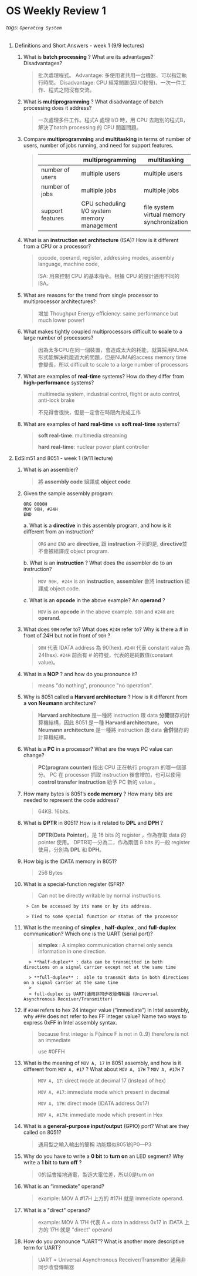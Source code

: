 # OS Weekly Review 1
###### tags: `Operating System`

1. Definitions and Short Answers - week 1 (9/9 lectures)

   1. What is **batch processing** ? What are its advantages? Disadvantages?
       > 批次處理程式。 Advantage: 多使用者共用一台機器、可以指定執行時間。 Disadvantage: CPU 經常閒置(因I/O較慢)、一次一件工作、程式之間沒有交流。
   2. What is **multiprogramming** ? What disadvantage of batch processing does it address?
       > 一次處理多件工作。程式A 處理 I/O 時，用 CPU 去跑別的程式B，解決了batch processing 的 CPU 閒置問題。
   3. Compare **multiprogramming** and **multitasking** in terms of number of users, number of jobs running, and need for support features.

      > |                  | **multiprogramming**             | multitasking                                     |
      > | ---------------- | -------------------------------- | ------------------------------------------------ |
      > | number of users  | multiple users                   | multiple users                                   |
      > | number of jobs   | multiple jobs                    | multiple jobs                                    |
      > | support features | CPU scheduling<br>I/O system<br>memory management | file system<br>virtual memory<br>synchronization |synchronization|
   4. What is an **instruction set architecture** (ISA)? How is it different from a CPU or a processor?
       > opcode, operand, register, addressing modes, assembly language, machine code,
       > 
       > ISA: 用來控制 CPU 的基本指令。根據 CPU 的設計適用不同的ISA。
   5. What are reasons for the trend from single processor to multiprocessor architectures?
       > 增加 Thoughput
       > Energy efficiency: same performance but much lower power!
   6. What makes tightly coupled multiprocessors difficult to **scale** to a large number of processors?
         > 因為太多CPU在同一個裝置，會造成太大的耗能，就算採用NUMA形式能解決耗能過大的問題，但是NUMA的access memory time會變長，所以 difficult to scale to a large number of processors
   7. What are examples of **real-time** systems? How do they differ from **high-performance** systems?
         > multimedia system, industrial control, flight or auto control, anti-lock brake
      >
      > 不見得會很快，但是一定會在時限內完成工作 
   8. What are examples of **hard real-time** vs **soft real-time** systems?
         > **soft real-time**: multimedia streaming
      >
      >  **hard real-time**: nuclear power plant controller

2. EdSim51 and 8051 - week 1 (9/11 lecture)

   1. What is an assembler?

        > 將 **assembly code** 組譯成 **object code**.

   2. Given the sample assembly program:

      ```
      ORG 0000H
      MOV 90H, #24H
      END
      ```

      a. What is a **directive** in this assembly program, and how is it different from an instruction?
      
      > ```ORG``` and ```END``` are **directive**, 跟 **instruction** 不同的是, **directive**並不會被組譯成 object program.
      
      b. What is an **instruction** ? What does the assembler do to an instruction?
      
      > ```MOV 90H, #24H``` is an **instruction**, **assembler** 會將 **instruction** 組譯成 object code.
      
      c. What is an **opcode** in the above example? An **operand** ?
      
      > ```MOV``` is an **opcode** in the above example.
      > ```90H``` and ```#24H``` are **operand**.

   3. What does ```90H``` refer to? What does ```#24H``` refer to? Why is there a # in front of 24H but not in front of ```90H``` ?

        > ```90H``` 代表 IDATA address 為 90(hex).
        > ```#24H``` 代表 constant value 為 24(hex).
        > ```#24H``` 前面有 # 的符號，代表的是純數值(constant value)。

   4. What is a **NOP** ? and how do you pronounce it?

        > means "do nothing", pronounce "no operation".

   5. Why is 8051 called a **Harvard architecture** ? How is it different from a **von Neumann** architecture?

        > **Harvard architecture** 是一種將 instruction 跟 data **分開**儲存的計算機結構，因此 8051 是一種 **Harvard architecture**。
        > **von Neumann architecture** 是一種將 instruction 跟 data **合併**儲存的計算機結構。

   6. What is a **PC** in a processor? What are the ways PC value can change?

        > **PC(program counter)** 指出 CPU 正在執行 program 的哪一個部分。
        > PC 在 processor 抓取 instruction 後會增加，也可以使用 **control transfer instruction** 給予 PC 新的 value 。

   7. How many bytes is 8051’s **code memory** ? How many bits are needed to represent the code address?

        > 64KB.
        > 16bits.

   8. What is **DPTR** in 8051? How is it related to **DPL** and **DPH** ?

        > **DPTR(Data Pointer)**，是 16 bits 的 register ，作為存取 data 的 pointer 使用。
        > DPTR可一分為二，作為兩個 8 bits 的一般 register 使用，分別為 **DPL** 和 **DPH**。

   9. How big is the IDATA memory in 8051?
       > 256 Bytes

   10. What is a special-function register (SFR)?
        > Can not be directly writable by normal instructions.
         >
            > Can be accessed by its name or by its address.
         >
            > Tied to some special function or status of the processor

   11. What is the meaning of **simplex** , **half-duplex** , and **full-duplex** communication? Which one is the UART (serial port)?
        > **simplex** : A simplex communication channel only sends information in one direction.
          >
             > **half-duplex** : data can be transmitted in both directions on a signal carrier except not at the same time
          >
             > **full-duplex** :  able to transmit data in both directions on a signal carrier at the same time
             >
             > full-duplex is UART(通用非同步收發傳輸器（Universal Asynchronous Receiver/Transmitter)

   12. if ```#24H``` refers to hex 24 integer value (“immediate”) in Intel assembly, why ```#FFH``` does not refer to hex FF integer value? Name two ways to express 0xFF in Intel assembly syntax.
            
        > because first integer is F(since F is not in 0..9) therefore is not an immediate 
         >
         > use #0FFH

   13. What is the meaning of `MOV A, 17` in 8051 assembly, and how is it different from ```MOV A, #17``` ? What about `MOV A, 17H` ? ```MOV A, #17H``` ?

         > ```MOV A, 17```: direct mode at decimal 17 (instead of hex)
         >
         > ```MOV A, #17```: immediate mode which present in decimal
         >
         > ```MOV A, 17H```: direct mode (IDATA address 0x17)
         >
         > ```MOV A, #17H```: immediate mode which present in Hex

   14. What is a **general-purpose input/output** (GPIO) port? What are they called on 8051?
       > 通用型之輸入輸出的簡稱
       > 功能類似8051的P0—P3

   15. Why do you have to write a **0 bit** to **turn on** an LED segment? Why write a **1 bit** to **turn off** ?
       > 0的話會接地通電，製造大電位差，所以0是turn on

   16. What is an “immediate” operand?
       > example: MOV A #17H
       > 上方的 #17H 就是 immediate operand.
   17. What is a "direct" operand?
       > example: MOV A 17H
       > 代表 A = data in address 0x17 in IDATA
       > 上方的 17H 就是 "direct" operand
   18. How do you pronounce “UART”? What is another more descriptive term for UART?
       > UART = Universal Asynchronous Receiver/Transmitter
       > 通用非同步收發傳輸器

